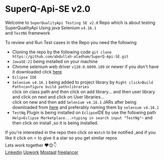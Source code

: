 <h1>SuperQ-Api-SE v2.0</h1>
<div>
  <p>Welcome to <code>SuperQualityApi Testing SE v2.0</code> Repo which is about testing SuperQualityApi Using java Selenium <code>v4.16.1</code><br>
    and <code>TestNG</code> framework
  </p>
  <span>To review and Run Test cases in the Repo you need the following</span>
  <ul>
    <li>Cloning the repo by the following code <code>git clone https://github.com/abdullah-aladham/SuperQ-Api-SE.git</code></li>
    <li><code>JavaSE-21</code> being installed on your machine</li>
    <li>Chrome selenium web driver <code>v120.0.6099.109</code> or newer if you don't have it downloaded click <a href="https://googlechromelabs.github.io/chrome-for-testing/">here</a></li>
  <li><code>Eclipse IDE</code></li>
    <li><code>Selenium v4.16.1</code> being added to project library by <code>Right click>Build Path>configure build path>libraries </code> <br>
    click on class path and then click on add library... and then user library and click on next and click on User libraries... <br> click on new and then add <code>Selenium v4.16.1</code> JARs after being downloaded from <a href="https://www.selenium.dev/downloads/">here</a> and preferably naming them by <code>selenium v4.16.1</code></li>
    <li><code>TestNg</code> Plugin is being installed on <code>Eclipse</code>IDE by use the following path <code>Help>Eclipse Marketplace...>typing in search input "TestNg"</code>-
    and then click on install ,so it is being installed.</li>
  </ul>
  <span>If you're interested in the repo then click on <code>Watch</code> to be notified ,and if you like it click on ⭐ to give it a star so you get similar repos</span>
  <div>
    <span>Lets work together ❤️😊👇 </span>
    <div>
   <a href="https://www.linkedin.com/in/abdullah-aladham/" >Linkedin</a>
    <a href="https://www.upwork.com/freelancers/~01ca51ad621ece9a78">Upwork</a>
    <a href="https://mostaql.com/u/Abdullah_Adham">Mostaql</a>
    <a href="https://www.freelancer.com/u/Abdullahadham">freelancer</a>
    </div>
  </div>
</div>
